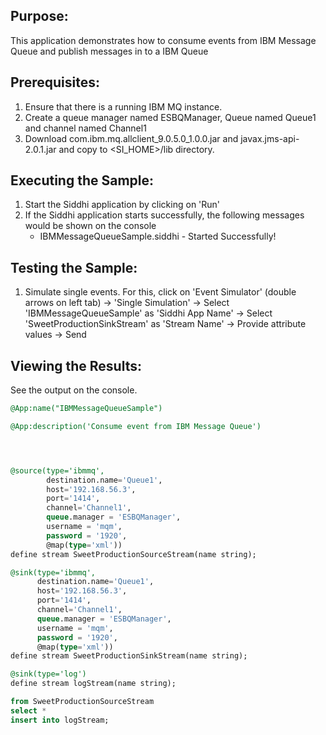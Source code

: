 

## Purpose:
This application demonstrates how to consume events from IBM Message Queue and publish messages in to a IBM Queue
## Prerequisites:
1. Ensure that there is a running IBM MQ instance.
2. Create a queue manager named ESBQManager, Queue named  Queue1 and channel named Channel1
3. Download com.ibm.mq.allclient_9.0.5.0_1.0.0.jar and javax.jms-api-2.0.1.jar and copy to <SI_HOME>/lib directory.

## Executing the Sample:
1. Start the Siddhi application by clicking on 'Run'
2. If the Siddhi application starts successfully, the following messages would be shown on the console
    * IBMMessageQueueSample.siddhi - Started Successfully!

## Testing the Sample:
1. Simulate single events. For this, click on 'Event Simulator' (double arrows on left tab) -> 'Single Simulation' -> Select 'IBMMessageQueueSample' as 'Siddhi App Name' -> Select 'SweetProductionSinkStream' as 'Stream Name' -> Provide attribute values -> Send

## Viewing the Results:
See the output on the console.


```sql
@App:name("IBMMessageQueueSample")

@App:description('Consume event from IBM Message Queue')




@source(type='ibmmq',
        destination.name='Queue1',
        host='192.168.56.3',
        port='1414',
        channel='Channel1',
        queue.manager = 'ESBQManager',
        username = 'mqm',
        password = '1920',
        @map(type='xml'))
define stream SweetProductionSourceStream(name string);

@sink(type='ibmmq',
      destination.name='Queue1',
      host='192.168.56.3',
      port='1414',
      channel='Channel1',
      queue.manager = 'ESBQManager',
      username = 'mqm',
      password = '1920',
      @map(type='xml'))
define stream SweetProductionSinkStream(name string);

@sink(type='log')
define stream logStream(name string);

from SweetProductionSourceStream
select *
insert into logStream;
```